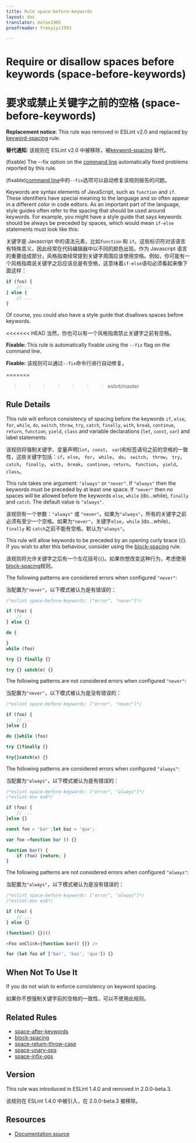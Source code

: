 ```yaml
---
title: Rule space-before-keywords
layout: doc
translator: molee1905
proofreader: freeyiyi1993

---
```

<!-- Note: No pull requests accepted for this file. See README.md in the root directory for details. -->

# Require or disallow spaces before keywords (space-before-keywords)

# 要求或禁止关键字之前的空格 (space-before-keywords)

**Replacement notice**: This rule was removed in ESLint v2.0 and replaced by [keyword-spacing](keyword-spacing) rule.

**替代通知**: 该规则在 ESLint v2.0 中被移除，被[keyword-spacing](keyword-spacing) 替代。

(fixable) The --fix option on the [command line](../user-guide/command-line-interface#fix) automatically fixed problems reported by this rule.

(fixable)[command line](../user-guide/command-line-interface#fix)中的`--fix`选项可以自动修复该规则报告的问题。

Keywords are syntax elements of JavaScript, such as `function` and `if`. These identifiers have special meaning to the language and so often appear in a different color in code editors. As an important part of the language, style guides often refer to the spacing that should be used around keywords. For example, you might have a style guide that says keywords should be always be preceded by spaces, which would mean `if-else` statements must look like this:

关键字是 Javascript 中的语法元素，比如`function` 和 `if`。这些标识符对该语言有特殊意义，因此经常在代码编辑器中以不同的颜色出现。作为 Javascript 语言的重要组成部分，风格指南经常提到关键字周围应该使用空格。例如，你可能有一个风格指南说关键字之后应该总是有空格，这意味着`if-else`语句必须看起来像下面这样：


```js
if (foo) {
    // ...
} else {
    // ...
}
```

Of course, you could also have a style guide that disallows spaces before keywords.

<<<<<<< HEAD
当然，你也可以有一个风格指南禁止关键字之前有空格。

**Fixable:** This rule is automatically fixable using the `--fix` flag on the command line.

**Fixable:** 该规则可以通过`--fix`命令行进行自动修复。

=======
>>>>>>> eslint/master
## Rule Details

This rule will enforce consistency of spacing before the keywords `if`, `else`, `for`,
`while`, `do`, `switch`, `throw`, `try`, `catch`, `finally`, `with`, `break`, `continue`,
`return`, `function`, `yield`, `class` and variable declarations (`let`, `const`, `var`)
and label statements.

该规则将强制关键字、变量声明(`let`，`const`， `var`)和标签语句之前的空格的一致性，这些关键字包括：`if`，`else`， `for`， `while`， `do`， `switch`， `throw`， `try`， `catch`， `finally`， `with`， `break`， `continue`，`return`， `function`， `yield`， `class`。

This rule takes one argument: `"always"` or `"never"`. If `"always"` then the keywords
must be preceded by at least one space. If `"never"` then no spaces will be allowed before
the keywords `else`, `while` (do...while), `finally` and `catch`. The default value is `"always"`.

该规则有一个参数：`"always"` 或 `"never"`。如果为`"always"`，所有的关键字之前必须有至少一个空格。如果为`"never"`，关键字`else`，`while` (do...while)，`finally` 和 `catch`之前不能有空格。默认为`"always"`。

This rule will allow keywords to be preceded by an opening curly brace (`{`). If you wish to alter
this behaviour, consider using the [block-spacing](block-spacing) rule.

该规则将允许关键字之后有一个左花括号(`{`)。如果你想改变这种行为，考虑使用 [block-spacing](block-spacing)规则。

The following patterns are considered errors when configured `"never"`:

当配置为`"never"`，以下模式被认为是有错误的：

```js
/*eslint space-before-keywords: ["error", "never"]*/

if (foo) {
    // ...
} else {}

do {

}
while (foo)

try {} finally {}

try {} catch(e) {}
```

The following patterns are not considered errors when configured `"never"`:

当配置为`"never"`，以下模式被认为是没有错误的：

```js
/*eslint space-before-keywords: ["error", "never"]*/

if (foo) {
    // ...
}else {}

do {}while (foo)

try {}finally {}

try{}catch(e) {}
```

The following patterns are considered errors when configured `"always"`:

当配置为`"always"`，以下模式被认为是有错误的：

```js
/*eslint space-before-keywords: ["error", "always"]*/
/*eslint-env es6*/

if (foo) {
    // ...
}else {}

const foo = 'bar';let baz = 'qux';

var foo =function bar () {}

function bar() {
    if (foo) {return; }
}
```

The following patterns are not considered errors when configured `"always"`:

当配置为`"always"`，以下模式被认为是没有错误的：

```js
/*eslint space-before-keywords: ["error", "always"]*/
/*eslint-env es6*/

if (foo) {
    // ...
} else {}

(function() {})()

<Foo onClick={function bar() {}} />

for (let foo of ['bar', 'baz', 'qux']) {}
```

## When Not To Use It

If you do not wish to enforce consistency on keyword spacing.

如果你不想强制关键字前的空格的一致性，可以不使用此规则。

## Related Rules

* [space-after-keywords](space-after-keywords)
* [block-spacing](block-spacing)
* [space-return-throw-case](space-return-throw-case)
* [space-unary-ops](space-unary-ops)
* [space-infix-ops](space-infix-ops)

## Version

This rule was introduced in ESLint 1.4.0 and removed in 2.0.0-beta.3.

该规则在 ESLint 1.4.0 中被引入，在 2.0.0-beta.3 被移除。

## Resources

* [Documentation source](https://github.com/eslint/eslint/tree/master/docs/rules/space-before-keywords.md)

